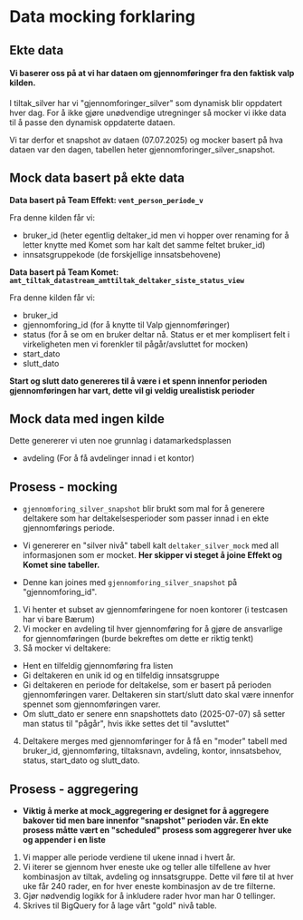 # Data mocking forklaring

## Ekte data
#### Vi baserer oss på at vi har dataen om gjennomføringer fra den faktisk valp kilden. 

I tiltak_silver har vi "gjennomforinger_silver" som dynamisk blir oppdatert hver dag.
For å ikke gjøre unødvendige utregninger så mocker vi ikke data til å passe den dynamisk oppdaterte dataen.

Vi tar derfor et snapshot av dataen (07.07.2025) og mocker basert på hva dataen var den dagen, tabellen heter gjennomforinger_silver_snapshot.

## Mock data basert på ekte data
**Data basert på Team Effekt: `vent_person_periode_v`**

Fra denne kilden får vi:
- bruker_id (heter egentlig deltaker_id men vi hopper over renaming for å letter knytte med Komet som har kalt det samme feltet bruker_id)
- innsatsgruppekode (de forskjellige innsatsbehovene)

**Data basert på Team Komet: `amt_tiltak_datastream_amttiltak_deltaker_siste_status_view`**

Fra denne kilden får vi:
- bruker_id
- gjennomforing_id (for å knytte til Valp gjennomføringer)
- status (for å se om en bruker deltar nå. Status er et mer komplisert felt i virkeligheten men vi forenkler til pågår/avsluttet for mocken)
- start_dato
- slutt_dato

**Start og slutt dato genereres til å være i et spenn innenfor perioden gjennomføringen har vart, dette vil gi veldig urealistisk perioder**

## Mock data med ingen kilde

Dette genererer vi uten noe grunnlag i datamarkedsplassen
- avdeling (For å få avdelinger innad i et kontor)

## Prosess - mocking

- `gjennomforing_silver_snapshot` blir brukt som mal for å generere deltakere som har deltakelsesperioder som passer innad i en ekte gjennomførings periode.

- Vi genererer en "silver nivå" tabell kalt `deltaker_silver_mock` med all informasjonen som er mocket. **Her skipper vi steget å joine Effekt og Komet sine tabeller.**

- Denne kan joines med `gjennomforing_silver_snapshot` på "gjennomforing_id".

1. Vi henter et subset av gjennomføringene for noen kontorer (i testcasen har vi bare Bærum)
2. Vi mocker en avdeling til hver gjennomføring for å gjøre de ansvarlige for gjennomføringen (burde bekreftes om dette er riktig tenkt)
3. Så mocker vi deltakere:
- Hent en tilfeldig gjennomføring fra listen
- Gi deltakeren en unik id og en tilfeldig innsatsgruppe
- Gi deltakeren en periode for deltakelse, som er basert på perioden gjennomføringen varer. Deltakeren sin start/slutt dato skal være innenfor spennet som gjennomføringen varer.
- Om slutt_dato er senere enn snapshottets dato (2025-07-07) så setter man status til "pågår", hvis ikke settes det til "avsluttet"
4. Deltakere merges med gjennomføringer for å få en "moder" tabell med bruker_id, gjennomføring, tiltaksnavn, avdeling, kontor, innsatsbehov, status, start_dato og slutt_dato.

## Prosess - aggregering
- **Viktig å merke at mock_aggregering er designet for å aggregere bakover tid men bare innenfor "snapshot" perioden vår. En ekte prosess måtte vært en "scheduled" prosess som aggregerer hver uke og appender i en liste**
1. Vi mapper alle periode verdiene til ukene innad i hvert år.
2. Vi iterer se gjennom hver eneste uke og teller alle tilfellene av hver kombinasjon av tiltak, avdeling og innsatsgruppe. Dette vil føre til at hver uke får 240 rader, en for hver eneste kombinasjon av de tre filterne.
3. Gjør nødvendig logikk for å inkludere rader hvor man har 0 tellinger.
4. Skrives til BigQuery for å lage vårt "gold" nivå table.


